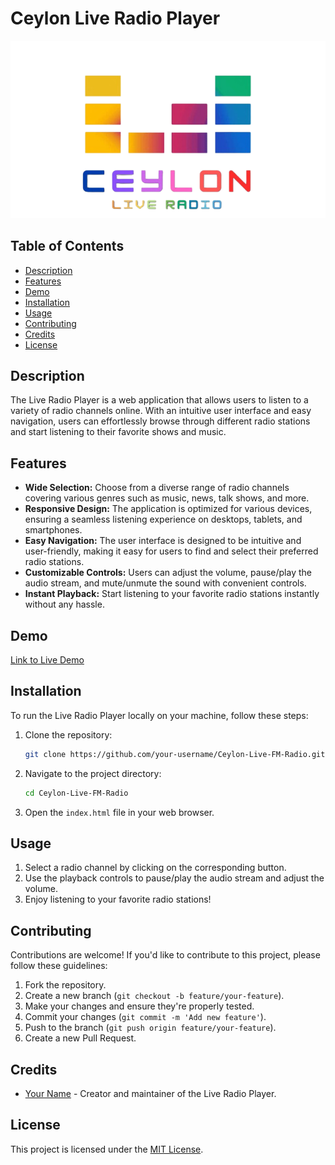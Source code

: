 # Ceylon Live Radio Player

![Ceylon Live Radio Player](assets/logo.png)

## Table of Contents

- [Description](#description)
- [Features](#features)
- [Demo](#demo)
- [Installation](#installation)
- [Usage](#usage)
- [Contributing](#contributing)
- [Credits](#credits)
- [License](#license)

## Description

The Live Radio Player is a web application that allows users to listen to a variety of radio channels online. With an intuitive user interface and easy navigation, users can effortlessly browse through different radio stations and start listening to their favorite shows and music.

## Features

- **Wide Selection:** Choose from a diverse range of radio channels covering various genres such as music, news, talk shows, and more.
- **Responsive Design:** The application is optimized for various devices, ensuring a seamless listening experience on desktops, tablets, and smartphones.
- **Easy Navigation:** The user interface is designed to be intuitive and user-friendly, making it easy for users to find and select their preferred radio stations.
- **Customizable Controls:** Users can adjust the volume, pause/play the audio stream, and mute/unmute the sound with convenient controls.
- **Instant Playback:** Start listening to your favorite radio stations instantly without any hassle.

## Demo

[Link to Live Demo](https://radio.ceylon.eu.org)

## Installation

To run the Live Radio Player locally on your machine, follow these steps:

1. Clone the repository:

    ```bash
    git clone https://github.com/your-username/Ceylon-Live-FM-Radio.git
    ```

2. Navigate to the project directory:

    ```bash
    cd Ceylon-Live-FM-Radio
    ```

3. Open the `index.html` file in your web browser.

## Usage

1. Select a radio channel by clicking on the corresponding button.
2. Use the playback controls to pause/play the audio stream and adjust the volume.
3. Enjoy listening to your favorite radio stations!

## Contributing

Contributions are welcome! If you'd like to contribute to this project, please follow these guidelines:

1. Fork the repository.
2. Create a new branch (`git checkout -b feature/your-feature`).
3. Make your changes and ensure they're properly tested.
4. Commit your changes (`git commit -m 'Add new feature'`).
5. Push to the branch (`git push origin feature/your-feature`).
6. Create a new Pull Request.

## Credits

- [Your Name](https://github.com/sh-y-zu) - Creator and maintainer of the Live Radio Player.

## License

This project is licensed under the [MIT License](LICENSE).
